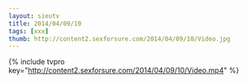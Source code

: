 ```yaml
--- 
layout: sieutv
title: 2014/04/09/10
tags: [xxx]
thumb: http://content2.sexforsure.com/2014/04/09/10/Video.jpg
---
```

{% include tvpro key="http://content2.sexforsure.com/2014/04/09/10/Video.mp4" %} 
